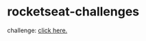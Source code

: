 # rocketseat-challenges
challenge: <a href="https://app.rocketseat.com.br/discover/challenges/login-form-css">click here.</a>
